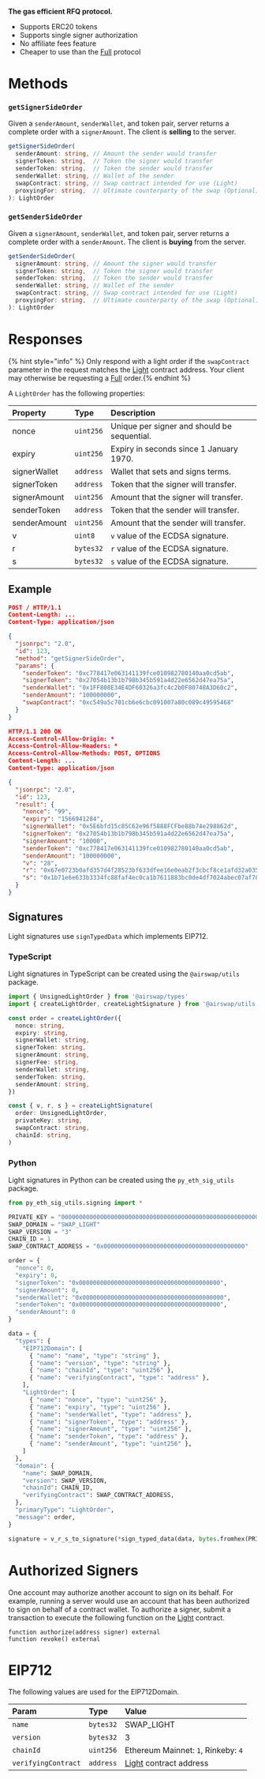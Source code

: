 **The gas efficient RFQ protocol.**

- Supports ERC20 tokens
- Supports single signer authorization
- No affiliate fees feature
- Cheaper to use than the [Full](./full.md) protocol

# Methods

### `getSignerSideOrder`

Given a `senderAmount`, `senderWallet`, and token pair, server returns a complete order with a `signerAmount`. The client is **selling** to the server.

```TypeScript
getSignerSideOrder(
  senderAmount: string, // Amount the sender would transfer
  signerToken: string,  // Token the signer would transfer
  senderToken: string,  // Token the sender would transfer
  senderWallet: string, // Wallet of the sender
  swapContract: string, // Swap contract intended for use (Light)
  proxyingFor: string,  // Ultimate counterparty of the swap (Optional)
): LightOrder
```

### `getSenderSideOrder`

Given a `signerAmount`, `senderWallet`, and token pair, server returns a complete order with a `senderAmount`. The client is **buying** from the server.

```TypeScript
getSenderSideOrder(
  signerAmount: string, // Amount the signer would transfer
  signerToken: string,  // Token the signer would transfer
  senderToken: string,  // Token the sender would transfer
  senderWallet: string, // Wallet of the sender
  swapContract: string, // Swap contract intended for use (Light)
  proxyingFor: string,  // Ultimate counterparty of the swap (Optional)
): LightOrder
```

# Responses

{% hint style="info" %} Only respond with a light order if the `swapContract` parameter in the request matches the [Light](./contract-deployments.md) contract address. Your client may otherwise be requesting a [Full](./full.md) order.{% endhint %}

A `LightOrder` has the following properties:

| Property     | Type      | Description                                 |
| :----------- | :-------- | :------------------------------------------ |
| nonce        | `uint256` | Unique per signer and should be sequential. |
| expiry       | `uint256` | Expiry in seconds since 1 January 1970.     |
| signerWallet | `address` | Wallet that sets and signs terms.           |
| signerToken  | `address` | Token that the signer will transfer.        |
| signerAmount | `uint256` | Amount that the signer will transfer.       |
| senderToken  | `address` | Token that the sender will transfer.        |
| senderAmount | `uint256` | Amount that the sender will transfer.       |
| v            | `uint8`   | `v` value of the ECDSA signature.           |
| r            | `bytes32` | `r` value of the ECDSA signature.           |
| s            | `bytes32` | `s` value of the ECDSA signature.           |

## Example

```json
POST / HTTP/1.1
Content-Length: ...
Content-Type: application/json

{
  "jsonrpc": "2.0",
  "id": 123,
  "method": "getSignerSideOrder",
  "params": {
    "senderToken": "0xc778417e063141139fce010982780140aa0cd5ab",
    "signerToken": "0x27054b13b1b798b345b591a4d22e6562d47ea75a",
    "senderWallet": "0x1FF808E34E4DF60326a3fc4c2b0F80748A3D60c2",
    "senderAmount": "100000000",
    "swapContract": "0xc549a5c701cb6e6cbc091007a80c089c49595468"
  }
}
```

```json
HTTP/1.1 200 OK
Access-Control-Allow-Origin: *
Access-Control-Allow-Headers: *
Access-Control-Allow-Methods: POST, OPTIONS
Content-Length: ...
Content-Type: application/json

{
  "jsonrpc": "2.0",
  "id": 123,
  "result": {
    "nonce": "99",
    "expiry": "1566941284",
    "signerWallet": "0x5E6bfd15c85C62e96f5888FCFbe88b74e298862d",
    "signerToken": "0x27054b13b1b798b345b591a4d22e6562d47ea75a",
    "signerAmount": "10000",
    "senderToken": "0xc778417e063141139fce010982780140aa0cd5ab",
    "senderAmount": "100000000",
    "v": "28",
    "r": "0x67e0723b0afd357d4f28523bf633dfee16e0eab2f3cbcf8ce1afd32a035d2764",
    "s": "0x1b71e6e633b3334fc88faf4ec0ca1b7611883bc0de4df7024abec07af78b97c3"
  }
}
```

## Signatures

Light signatures use `signTypedData` which implements EIP712.

### TypeScript

Light signatures in TypeScript can be created using the `@airswap/utils` package.

```typescript
import { UnsignedLightOrder } from '@airswap/types'
import { createLightOrder, createLightSignature } from '@airswap/utils'

const order = createLightOrder({
  nonce: string,
  expiry: string,
  signerWallet: string,
  signerToken: string,
  signerAmount: string,
  signerFee: string,
  senderWallet: string,
  senderToken: string,
  senderAmount: string,
})

const { v, r, s } = createLightSignature(
  order: UnsignedLightOrder,
  privateKey: string,
  swapContract: string,
  chainId: string,
)
```

### Python

Light signatures in Python can be created using the `py_eth_sig_utils` package.

```python
from py_eth_sig_utils.signing import *

PRIVATE_KEY = "0000000000000000000000000000000000000000000000000000000000000000"
SWAP_DOMAIN = "SWAP_LIGHT"
SWAP_VERSION = "3"
CHAIN_ID = 1
SWAP_CONTRACT_ADDRESS = "0x0000000000000000000000000000000000000000"

order = {
  "nonce": 0,
  "expiry": 0,
  "signerToken": "0x0000000000000000000000000000000000000000",
  "signerAmount": 0,
  "senderWallet": "0x0000000000000000000000000000000000000000",
  "senderToken": "0x0000000000000000000000000000000000000000",
  "senderAmount": 0
}

data = {
  "types": {
    "EIP712Domain": [
      { "name": "name", "type": "string" },
      { "name": "version", "type": "string" },
      { "name": "chainId", "type": "uint256" },
      { "name": "verifyingContract", "type": "address" },
    ],
    "LightOrder": [
      { "name": "nonce", "type": "uint256" },
      { "name": "expiry", "type": "uint256" },
      { "name": "senderWallet", "type": "address" },
      { "name": "signerToken", "type": "address" },
      { "name": "signerAmount", "type": "uint256" },
      { "name": "senderToken", "type": "address" },
      { "name": "senderAmount", "type": "uint256" },
    ]
  },
  "domain": {
    "name": SWAP_DOMAIN,
    "version": SWAP_VERSION,
    "chainId": CHAIN_ID,
    "verifyingContract": SWAP_CONTRACT_ADDRESS,
  },
  "primaryType": "LightOrder",
  "message": order,
}

signature = v_r_s_to_signature(*sign_typed_data(data, bytes.fromhex(PRIVATE_KEY))).hex()
```

# Authorized Signers

One account may authorize another account to sign on its behalf. For example, running a server would use an account that has been authorized to sign on behalf of a contract wallet. To authorize a signer, submit a transaction to execute the following function on the [Light](./contract-deployments.md) contract.

```
function authorize(address signer) external
function revoke() external
```

# EIP712

The following values are used for the EIP712Domain.

| Param               | Type      | Value                                               |
| :------------------ | :-------- | :-------------------------------------------------- |
| `name`              | `bytes32` | SWAP_LIGHT                                          |
| `version`           | `bytes32` | 3                                                   |
| `chainId`           | `uint256` | Ethereum Mainnet: `1`, Rinkeby: `4`                 |
| `verifyingContract` | `address` | [Light](./contract-deployments.md) contract address |
